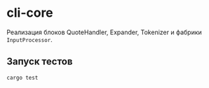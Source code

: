 # cli-core

Реализация блоков QuoteHandler, Expander, Tokenizer и фабрики `InputProcessor`.

## Запуск тестов
```
cargo test
```
